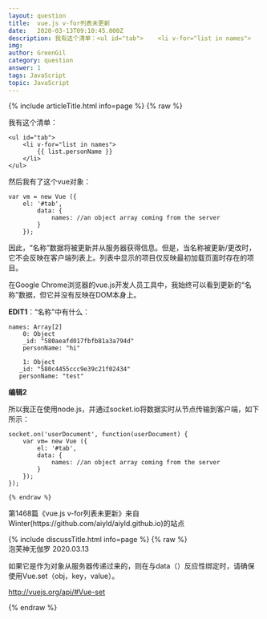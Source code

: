 ```yaml
---
layout: question
title:  vue.js v-for列表未更新
date:   2020-03-13T09:10:45.000Z
description: 我有这个清单：<ul id="tab">    <li v-for="list in names">        {{ list.personN...
img: 
author: GreenGil
category: question
answer: 1
tags: JavaScript
topic: JavaScript
---
```

<div class="article-root">
  <div class="article">
    {% include articleTitle.html info=page %}
    {% raw %}
    <div class="article-content"><p><font style="vertical-align: inherit;"><font style="vertical-align: inherit;">我有这个清单：</font></font></p>

<pre><code>&lt;ul id="tab"&gt;<font></font>
    &lt;li v-for="list in names"&gt;<font></font>
        {{ list.personName }}<font></font>
    &lt;/li&gt;<font></font>
&lt;/ul&gt;<font></font>
</code></pre>

<p><font style="vertical-align: inherit;"><font style="vertical-align: inherit;">然后我有了这个vue对象：</font></font></p>

<pre><code>var vm = new Vue ({<font></font>
    el: '#tab',<font></font>
        data: {<font></font>
            names: //an object array coming from the server<font></font>
        }<font></font>
    });<font></font>
</code></pre>

<p><font style="vertical-align: inherit;"><font style="vertical-align: inherit;">因此，“名称”数据将被更新并从服务器获得信息。</font><font style="vertical-align: inherit;">但是，当名称被更新/更改时，它不会反映在客户端列表上。</font><font style="vertical-align: inherit;">列表中显示的项目仅反映最初加载页面时存在的项目。</font></font></p>

<p><font style="vertical-align: inherit;"><font style="vertical-align: inherit;">在Google Chrome浏览器的vue.js开发人员工具中，我始终可以看到更新的“名称”数据，但它并没有反映在DOM本身上。</font></font></p>

<p><strong><font style="vertical-align: inherit;"><font style="vertical-align: inherit;">EDIT1</font></font></strong><font style="vertical-align: inherit;"><font style="vertical-align: inherit;">：“名称”中有什么：</font></font></p>

<pre><code>names: Array[2]<font></font>
    0: Object<font></font>
    _id: "580aeafd017fbfb81a3a794d"<font></font>
    personName: "hi"<font></font>
<font></font>
    1: Object<font></font>
   _id: "580c4455ccc9e39c21f02434"<font></font>
   personName: "test"<font></font>
</code></pre>

<p><strong><font style="vertical-align: inherit;"><font style="vertical-align: inherit;">编辑2</font></font></strong></p>

<p><font style="vertical-align: inherit;"><font style="vertical-align: inherit;">所以我正在使用node.js，并通过socket.io将数据实时从节点传输到客户端，如下所示：</font></font></p>

<pre><code>socket.on('userDocument', function(userDocument) {<font></font>
    var vm= new Vue ({<font></font>
        el: '#tab',<font></font>
        data: {<font></font>
            names: //an object array coming from the server<font></font>
        }<font></font>
    });<font></font>
});<font></font>
</code></pre></div>
    {% endraw %}
  </div>
  <p class="winter_mark">第1468篇《vue.js v-for列表未更新》来自Winter(https://github.com/aiyld/aiyld.github.io)的站点</p>
  <div class="discuss-wrapper">
    {% include discussTitle.html info=page %}
    {% raw %}
    <div class="discuss-list">
    <div class="discuss-item">
        <div class="discuss-parent">
          <div class="discuss-meta">
            <span class="discuss-user">泡芙神无伽罗</span>
            <span class="discuss-time">2020.03.13</span>
          </div>
          <div class="discuss-comment"><p><font style="vertical-align: inherit;"><font style="vertical-align: inherit;">如果它是作为对象从服务器传递过来的，则在与data（）反应性绑定时，请确保使用Vue.set（obj，key，value）。</font></font></p>

<p><a href="http://vuejs.org/api/#Vue-set" rel="noreferrer"><font style="vertical-align: inherit;"><font style="vertical-align: inherit;">http://vuejs.org/api/#Vue-set</font></font></a></p></div>
        </div></div>
    </div>
    {% endraw %}
  </div>
<div>
